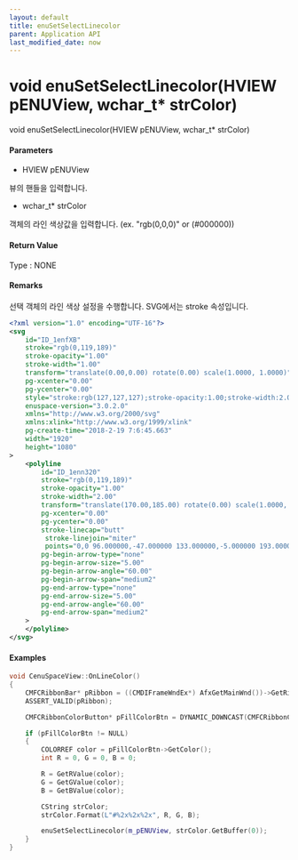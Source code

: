 ```yaml
---
layout: default
title: enuSetSelectLinecolor
parent: Application API
last_modified_date: now
---
```

# void enuSetSelectLinecolor\(HVIEW pENUView, wchar\_t\* strColor\)

void enuSetSelectLinecolor\(HVIEW pENUView, wchar\_t\* strColor\)

#### Parameters

* HVIEW pENUView

뷰의 핸들을 입력합니다.

* wchar\_t\* strColor

객체의 라인 색상값을 입력합니다. \(ex. "rgb\(0,0,0\)" or \(\#000000\)\)

#### Return Value

Type : NONE

#### Remarks

선택 객체의 라인 색상 설정을 수행합니다. SVG에서는 stroke 속성입니다.

```xml
<?xml version="1.0" encoding="UTF-16"?>
<svg
    id="ID_1enfXB"
    stroke="rgb(0,119,189)"
    stroke-opacity="1.00"
    stroke-width="1.00"
    transform="translate(0.00,0.00) rotate(0.00) scale(1.0000, 1.0000)"
    pg-xcenter="0.00"
    pg-ycenter="0.00"
    style="stroke:rgb(127,127,127);stroke-opacity:1.00;stroke-width:2.00;stroke-dasharray:1,1,1;"
    enuspace-version="3.0.2.0"
    xmlns="http://www.w3.org/2000/svg"
    xmlns:xlink="http://www.w3.org/1999/xlink"
    pg-create-time="2018-2-19 7:6:45.663"
    width="1920"
    height="1080"
>
    <polyline
        id="ID_1enn320"
        stroke="rgb(0,119,189)"
        stroke-opacity="1.00"
        stroke-width="2.00"
        transform="translate(170.00,185.00) rotate(0.00) scale(1.0000, 1.0000)"
        pg-xcenter="0.00"
        pg-ycenter="0.00"
        stroke-linecap="butt"
         stroke-linejoin="miter"
         points="0,0 96.000000,-47.000000 133.000000,-5.000000 193.000000,-23.000000 260.000000,16.000000"
        pg-begin-arrow-type="none"
        pg-begin-arrow-size="5.00"
        pg-begin-arrow-angle="60.00"
        pg-begin-arrow-span="medium2"
        pg-end-arrow-type="none"
        pg-end-arrow-size="5.00"
        pg-end-arrow-angle="60.00"
        pg-end-arrow-span="medium2"
    >
    </polyline>
</svg>
```

#### Examples

```cpp
void CenuSpaceView::OnLineColor()
{
    CMFCRibbonBar* pRibbon = ((CMDIFrameWndEx*) AfxGetMainWnd())->GetRibbonBar(); 
    ASSERT_VALID(pRibbon); 

    CMFCRibbonColorButton* pFillColorBtn = DYNAMIC_DOWNCAST(CMFCRibbonColorButton, pRibbon->FindByID(ID_OBJECT_LINECOLOR));

    if (pFillColorBtn != NULL)
    {
        COLORREF color = pFillColorBtn->GetColor();
        int R = 0, G = 0, B = 0; 

        R = GetRValue(color); 
        G = GetGValue(color);
        B = GetBValue(color); 

        CString strColor;
        strColor.Format(L"#%2x%2x%2x", R, G, B);

        enuSetSelectLinecolor(m_pENUView, strColor.GetBuffer(0));
    }
}
```



